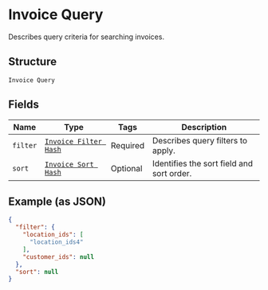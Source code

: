 
# Invoice Query

Describes query criteria for searching invoices.

## Structure

`Invoice Query`

## Fields

| Name | Type | Tags | Description |
|  --- | --- | --- | --- |
| `filter` | [`Invoice Filter Hash`](../../doc/models/invoice-filter.md) | Required | Describes query filters to apply. |
| `sort` | [`Invoice Sort Hash`](../../doc/models/invoice-sort.md) | Optional | Identifies the sort field and sort order. |

## Example (as JSON)

```json
{
  "filter": {
    "location_ids": [
      "location_ids4"
    ],
    "customer_ids": null
  },
  "sort": null
}
```

